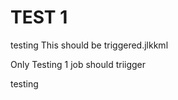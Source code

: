 # TEST 1

testing
This should be triggered.jlkkml

Only Testing 1 job should triigger


testing 




